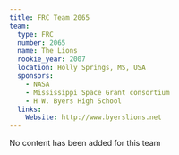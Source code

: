 ```yaml
---
title: FRC Team 2065
team:
  type: FRC
  number: 2065
  name: The Lions
  rookie_year: 2007
  location: Holly Springs, MS, USA
  sponsors:
    - NASA
    - Mississippi Space Grant consortium
    - H W. Byers High School
  links:
    Website: http://www.byerslions.net
---
```

No content has been added for this team